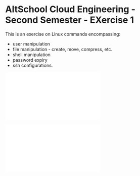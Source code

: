 # AltSchool Cloud Engineering - Second Semester - EXercise 1

This is an exercise on Linux commands encompassing:
* user manipulation
* file manipulation - create, move, compress, etc.
* shell manipulation
* password expiry
* ssh configurations.

![Tasks are found in tasks.md](./tasks.md)

![Solutions are found in solution.md ](./solution.md)

